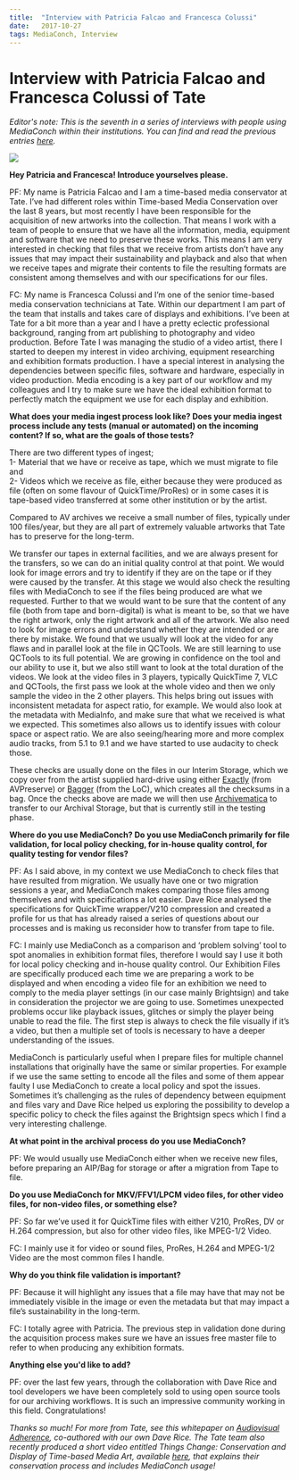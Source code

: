 ```yaml
---
title:  "Interview with Patricia Falcao and Francesca Colussi"
date:   2017-10-27
tags: MediaConch, Interview
---
```


# Interview with Patricia Falcao and Francesca Colussi of Tate  

*Editor's note: This is the seventh in a series of interviews with people using MediaConch within their institutions. You can find and read the previous entries [here](https://mediaarea.net/MediaConch/blog.html).*  

![](/bundles/mediaconch/img/tate.png)  

**Hey Patricia and Francesca! Introduce yourselves please.**  

PF: My name is Patricia Falcao and I am a time-based media conservator at Tate. I’ve had different roles within Time-based Media Conservation over the last 8 years, but most recently I have been responsible for the acquisition of new artworks into the collection. That means I work with a team of people to ensure that we have all the information, media, equipment and software that we need to preserve these works. This means I am very interested in checking that files that we receive from artists don’t have any issues that may impact their sustainability and playback and also that when we receive tapes and migrate their contents to file the resulting formats are consistent among themselves and with our specifications for our files.  

FC: My name is Francesca Colussi and I’m one of the senior time-based media conservation technicians at Tate. Within our department I am part of the team that installs and takes care of displays and exhibitions. I’ve been at Tate for a bit more than a year and I have a pretty eclectic professional background, ranging from art publishing to photography and video production. Before Tate I was managing the studio of a video artist, there I started to deepen my interest in video archiving, equipment researching and exhibition formats production. I have a special interest in analysing the dependencies between specific files, software and hardware, especially in video production. Media encoding is a key part of our workflow and my colleagues and I try to make sure we have the ideal exhibition format to perfectly match the equipment we use for each display and exhibition.  

**What does your media ingest process look like? Does your media ingest process include any tests (manual or automated) on the incoming content? If so, what are the goals of those tests?**  

There are two different types of ingest;  
1- Material that we have or receive as tape, which we must migrate to file and  
2- Videos which we receive as file, either because they were produced as file (often on some flavour of QuickTime/ProRes) or in some cases it is tape-based video transferred at some other institution or by the artist.  

Compared to AV archives we receive a small number of files, typically under 100 files/year, but they are all part of extremely valuable artworks that Tate has to preserve for the long-term.  

We transfer our tapes in external facilities, and we are always present for the transfers, so we can do an initial quality control at that point. We would look for image errors and try to identify if they are on the tape or if they were caused by the transfer. At this stage we would also check the resulting files with MediaConch to see if the files being produced are what we requested. Further to that we would want to be sure that the content of any file (both from tape and born-digital) is what is meant to be, so that we have the right artwork, only the right artwork and all of the artwork. We also need to look for image errors and understand whether they are intended or are there by mistake. We found that we usually will look at the video for any flaws and in parallel look at the file in QCTools. We are still learning to use QCTools to its full potential. We are growing in confidence on the tool and our ability to use it, but we also still want to look at the total duration of the videos. We look at the video files in 3 players, typically QuickTime 7, VLC and QCTools, the first pass we look at the whole video and then we only sample the video in the 2 other players. This helps bring out issues with inconsistent metadata for aspect ratio, for example. We would also look at the metadata with MediaInfo, and make sure that what we received is what we expected. This sometimes also allows us to identify issues with colour space or aspect ratio. We are also seeing/hearing more and more complex audio tracks, from 5.1 to 9.1 and we have started to use audacity to check those.  

These checks are usually done on the files in our Interim Storage, which we copy over from the artist supplied hard-drive using either [Exactly](https://www.avpreserve.com/products/exactly/) (from AVPreserve) or [Bagger](https://www.loc.gov/preservation/digital/) (from the LoC), which creates all the checksums in a bag. Once the checks above are made we will then use [Archivematica](https://www.archivematica.org/en/) to transfer to our Archival Storage, but that is currently still in the testing phase.  

**Where do you use MediaConch? Do you use MediaConch primarily for file validation, for local policy checking, for in-house quality control, for quality testing for vendor files?**  

PF: As I said above, in my context we use MediaConch to check files that have resulted from migration. We usually have one or two migration sessions a year, and MediaConch makes comparing those files among themselves and with specifications a lot easier. Dave Rice analysed the specifications for QuickTime wrapper/V210 compression and created a profile for us that has already raised a series of questions about our processes and is making us reconsider how to transfer from tape to file.  

FC: I mainly use MediaConch as a comparison and ‘problem solving’ tool to spot anomalies in exhibition format files, therefore I would say I use it both for local policy checking and in-house quality control. Our Exhibition Files are specifically produced each time we are preparing a work to be displayed and when encoding a video file for an exhibition we need to comply to the media player settings (in our case mainly Brightsign) and take in consideration the projector we are going to use. Sometimes unexpected problems occur like playback issues, glitches or simply the player being unable to read the file. The first step is always to check the file visually if it’s a video, but then a multiple set of tools is necessary to have a deeper understanding of the issues.  

MediaConch is particularly useful when I prepare files for multiple channel installations that originally have the same or similar properties. For example if we use the same setting to encode all the files and some of them appear faulty I use MediaConch to create a local policy and spot the issues. Sometimes it’s challenging as the rules of dependency between equipment and files vary and Dave Rice helped us exploring the possibility to develop a specific policy to check the files against the Brightsign specs which I find a very interesting challenge.  

**At what point in the archival process do you use MediaConch?**  

PF: We would usually use MediaConch either when we receive new files, before preparing an AIP/Bag for storage or after a migration from Tape to file.  

**Do you use MediaConch for MKV/FFV1/LPCM video files, for other video files, for non-video files, or something else?**  

PF: So far we’ve used it for QuickTime files with either V210, ProRes, DV or H.264 compression, but also for other video files, like MPEG-1/2 Video.  

FC: I mainly use it for video or sound files, ProRes, H.264 and MPEG-1/2 Video are the most common files I handle.  

**Why do you think file validation is important?**  

PF: Because it will highlight any issues that a file may have that may not be immediately visible in the image or even the metadata but that may impact a file’s sustainability in the long-term.   

FC: I totally agree with Patricia. The previous step in validation done during the acquisition process makes sure we have an issues free master file to refer to when producing any exhibition formats.  

**Anything else you'd like to add?**

PF: over the last few years, through the collaboration with Dave Rice and tool developers we have been completely sold to using open source tools for our archiving workflows. It is such an impressive community working in this field. Congratulations!  

*Thanks so much! For more from Tate, see this whitepaper on [Audiovisual Adherence](http://www.tate.org.uk/research/publications/audiovisual-adherence), co-authored with our own Dave Rice. The Tate team also recently produced a short video entitled Things Change: Conservation and Display of Time-based Media Art, available [here](http://www.tate.org.uk/about-us/projects/pericles/things-change-conservation-and-display-time-based-media-art), that explains their conservation process and includes MediaConch usage!*
